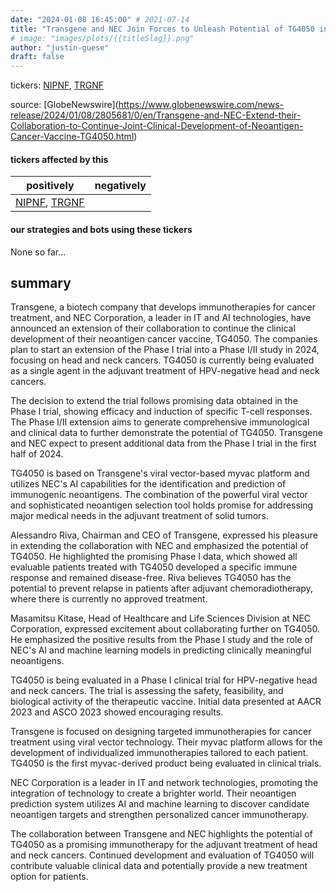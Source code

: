 ```yaml
---
date: "2024-01-08 16:45:00" # 2021-07-14
title: "Transgene and NEC Join Forces to Unleash Potential of TG4050 in Head and Neck Cancers: Phase I Trial Extended"
# image: "images/plots/{{titleSlag}}.png"
author: "justin-guese"
draft: false
---
```

tickers: <a href='https://finance.yahoo.com/quote/NIPNF' target='_blank'>NIPNF</a>, <a href='https://finance.yahoo.com/quote/TRGNF' target='_blank'>TRGNF</a> 

source: [GlobeNewswire](<a href='https://www.globenewswire.com/news-release/2024/01/08/2805681/0/en/Transgene-and-NEC-Extend-their-Collaboration-to-Continue-Joint-Clinical-Development-of-Neoantigen-Cancer-Vaccine-TG4050.html' target='_blank'>https://www.globenewswire.com/news-release/2024/01/08/2805681/0/en/Transgene-and-NEC-Extend-their-Collaboration-to-Continue-Joint-Clinical-Development-of-Neoantigen-Cancer-Vaccine-TG4050.html</a>)

#### tickers affected by this

| positively | negatively |
|------------|------------
| <a href='https://finance.yahoo.com/quote/NIPNF' target='_blank'>NIPNF</a>, <a href='https://finance.yahoo.com/quote/TRGNF' target='_blank'>TRGNF</a> |  |

#### our strategies and bots using these tickers

None so far...

## summary

Transgene, a biotech company that develops immunotherapies for cancer treatment, and NEC Corporation, a leader in IT and AI technologies, have announced an extension of their collaboration to continue the clinical development of their neoantigen cancer vaccine, TG4050. The companies plan to start an extension of the Phase I trial into a Phase I/II study in 2024, focusing on head and neck cancers. TG4050 is currently being evaluated as a single agent in the adjuvant treatment of HPV-negative head and neck cancers. 

The decision to extend the trial follows promising data obtained in the Phase I trial, showing efficacy and induction of specific T-cell responses. The Phase I/II extension aims to generate comprehensive immunological and clinical data to further demonstrate the potential of TG4050. Transgene and NEC expect to present additional data from the Phase I trial in the first half of 2024.

TG4050 is based on Transgene's viral vector-based myvac platform and utilizes NEC's AI capabilities for the identification and prediction of immunogenic neoantigens. The combination of the powerful viral vector and sophisticated neoantigen selection tool holds promise for addressing major medical needs in the adjuvant treatment of solid tumors.

Alessandro Riva, Chairman and CEO of Transgene, expressed his pleasure in extending the collaboration with NEC and emphasized the potential of TG4050. He highlighted the promising Phase I data, which showed all evaluable patients treated with TG4050 developed a specific immune response and remained disease-free. Riva believes TG4050 has the potential to prevent relapse in patients after adjuvant chemoradiotherapy, where there is currently no approved treatment.

Masamitsu Kitase, Head of Healthcare and Life Sciences Division at NEC Corporation, expressed excitement about collaborating further on TG4050. He emphasized the positive results from the Phase I study and the role of NEC's AI and machine learning models in predicting clinically meaningful neoantigens.

TG4050 is being evaluated in a Phase I clinical trial for HPV-negative head and neck cancers. The trial is assessing the safety, feasibility, and biological activity of the therapeutic vaccine. Initial data presented at AACR 2023 and ASCO 2023 showed encouraging results.

Transgene is focused on designing targeted immunotherapies for cancer treatment using viral vector technology. Their myvac platform allows for the development of individualized immunotherapies tailored to each patient. TG4050 is the first myvac-derived product being evaluated in clinical trials.

NEC Corporation is a leader in IT and network technologies, promoting the integration of technology to create a brighter world. Their neoantigen prediction system utilizes AI and machine learning to discover candidate neoantigen targets and strengthen personalized cancer immunotherapy.

The collaboration between Transgene and NEC highlights the potential of TG4050 as a promising immunotherapy for the adjuvant treatment of head and neck cancers. Continued development and evaluation of TG4050 will contribute valuable clinical data and potentially provide a new treatment option for patients.
